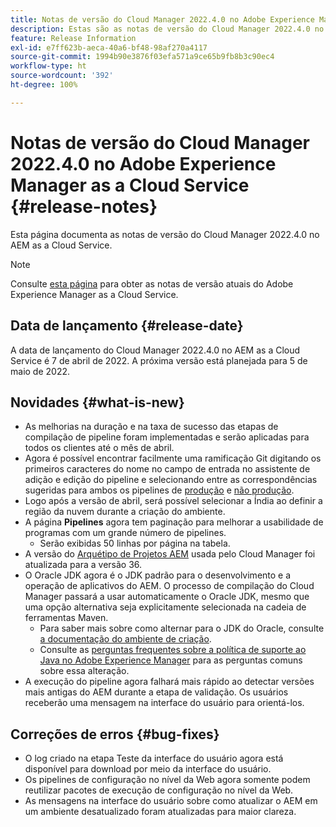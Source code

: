 ```yaml
---
title: Notas de versão do Cloud Manager 2022.4.0 no Adobe Experience Manager as a Cloud Service
description: Estas são as notas de versão do Cloud Manager 2022.4.0 no AEM as a Cloud Service.
feature: Release Information
exl-id: e7ff623b-aeca-40a6-bf48-98af270a4117
source-git-commit: 1994b90e3876f03efa571a9ce65b9fb8b3c90ec4
workflow-type: ht
source-wordcount: '392'
ht-degree: 100%

---
```


# Notas de versão do Cloud Manager 2022.4.0 no Adobe Experience Manager as a Cloud Service {#release-notes}

Esta página documenta as notas de versão do Cloud Manager 2022.4.0 no AEM as a Cloud Service.

>[!NOTE]
>
>Consulte [esta página](/help/release-notes/release-notes-cloud/release-notes-current.md) para obter as notas de versão atuais do Adobe Experience Manager as a Cloud Service.

## Data de lançamento {#release-date}

A data de lançamento do Cloud Manager 2022.4.0 no AEM as a Cloud Service é 7 de abril de 2022. A próxima versão está planejada para 5 de maio de 2022.

## Novidades {#what-is-new}

* As melhorias na duração e na taxa de sucesso das etapas de compilação de pipeline foram implementadas e serão aplicadas para todos os clientes até o mês de abril.
* Agora é possível encontrar facilmente uma ramificação Git digitando os primeiros caracteres do nome no campo de entrada no assistente de adição e edição do pipeline e selecionando entre as correspondências sugeridas para ambos os pipelines de [produção](/help/implementing/cloud-manager/configuring-pipelines/configuring-production-pipelines.md) e [não produção](/help/implementing/cloud-manager/configuring-pipelines/configuring-non-production-pipelines.md).
* Logo após a versão de abril, será possível selecionar a Índia ao definir a região da nuvem durante a criação do ambiente.
* A página **Pipelines** agora tem paginação para melhorar a usabilidade de programas com um grande número de pipelines.
   * Serão exibidas 50 linhas por página na tabela.
* A versão do [Arquétipo de Projetos AEM](https://experienceleague.adobe.com/docs/experience-manager-core-components/using/developing/archetype/overview.html?lang=pt-BR) usada pelo Cloud Manager foi atualizada para a versão 36.
* O Oracle JDK agora é o JDK padrão para o desenvolvimento e a operação de aplicativos do AEM. O processo de compilação do Cloud Manager passará a usar automaticamente o Oracle JDK, mesmo que uma opção alternativa seja explicitamente selecionada na cadeia de ferramentas Maven.
   * Para saber mais sobre como alternar para o JDK do Oracle, consulte [a documentação do ambiente de criação](/help/implementing/cloud-manager/getting-access-to-aem-in-cloud/build-environment-details.md#using-java-support).
   * Consulte as [perguntas frequentes sobre a política de suporte ao Java no Adobe Experience Manager](https://experienceleague.adobe.com/docs/experience-manager-65/assets/Java_Policy_for_Adobe_Experience_Manager.pdf) para as perguntas comuns sobre essa alteração.
* A execução do pipeline agora falhará mais rápido ao detectar versões mais antigas do AEM durante a etapa de validação. Os usuários receberão uma mensagem na interface do usuário para orientá-los.

## Correções de erros {#bug-fixes}

* O log criado na etapa Teste da interface do usuário agora está disponível para download por meio da interface do usuário.
* Os pipelines de configuração no nível da Web agora somente podem reutilizar pacotes de execução de configuração no nível da Web.
* As mensagens na interface do usuário sobre como atualizar o AEM em um ambiente desatualizado foram atualizadas para maior clareza.
